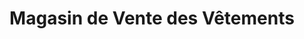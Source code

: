 ---
title: "Magasin de Vente des Vêtements"
url: /macenta/magasin-de-vente-des-vetements/
shop: Kleidung
---